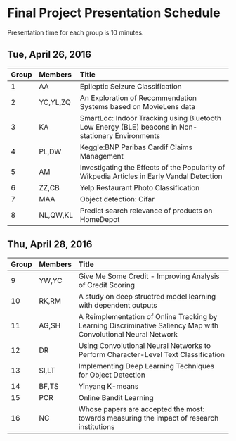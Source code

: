 
# Final Project Presentation Schedule

Presentation time for each group is 10 minutes. 

## Tue, April 26, 2016
| Group | Members     | Title         |
| ----- | :---------- |:------------- |
| 1     |	AA	        |	Epileptic Seizure Classification	|
| 2     |	YC,YL,ZQ	  |	An Exploration of Recommendation Systems based on MovieLens data	|
| 3     |	KA	        |	SmartLoc: Indoor Tracking using Bluetooth Low Energy (BLE) beacons in Non-stationary Environments	|
| 4     |	PL,DW	      |	Keggle:BNP Paribas Cardif Claims Management	|
| 5     |	AM	        |	Investigating the Effects of the Popularity of Wikpedia Articles in Early Vandal Detection	|
| 6     |	ZZ,CB	      |	Yelp Restaurant Photo Classification	|
| 7     |	MAA	        |	Object detection: Cifar	|
| 8     |	NL,QW,KL	  |	Predict search relevance of products on HomeDepot	|


## Thu, April 28, 2016
| Group | Members     | Title         |
| ----- | :---------- |:------------- |
| 9     |	YW,YC	      |	Give Me Some Credit - Improving Analysis of Credit Scoring	|
| 10    |	RK,RM	      |	A study on deep structred model learning with dependent outputs	|
| 11    |	AG,SH	      |	A Reimplementation of Online Tracking by Learning Discriminative Saliency Map with Convolutional Neural Network	|
| 12    |	DR	        |	Using Convolutional Neural Networks to Perform Character-Level Text Classification	|
| 13    |	SI,LT	      |	Implementing Deep Learning Techniques for Object Detection	|
| 14    |	BF,TS	      |	Yinyang K-means	|
| 15    |	PCR	        |	Online Bandit Learning	|
| 16    | NC          | Whose papers are accepted the most: towards measuring the impact of research institutions | 
